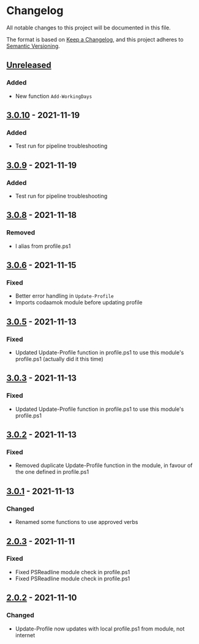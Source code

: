 # Changelog
All notable changes to this project will be documented in this file.

The format is based on [Keep a Changelog](https://keepachangelog.com/en/1.0.0/),
and this project adheres to [Semantic Versioning](https://semver.org/spec/v2.0.0.html).

## [Unreleased]
### Added
- New function `Add-WorkingDays`

## [3.0.10] - 2021-11-19
### Added
- Test run for pipeline troubleshooting

## [3.0.9] - 2021-11-19
### Added
- Test run for pipeline troubleshooting

## [3.0.8] - 2021-11-18
### Removed
- l alias from profile.ps1

## [3.0.6] - 2021-11-15
### Fixed
- Better error handling in `Update-Profile`
- Imports codaamok module before updating profile

## [3.0.5] - 2021-11-13
### Fixed
- Updated Update-Profile function in profile.ps1 to use this module's profile.ps1 (actually did it this time)

## [3.0.3] - 2021-11-13
### Fixed
- Updated Update-Profile function in profile.ps1 to use this module's profile.ps1

## [3.0.2] - 2021-11-13
### Fixed
- Removed duplicate Update-Profile function in the module, in favour of the one defined in profile.ps1

## [3.0.1] - 2021-11-13
### Changed
- Renamed some functions to use approved verbs

## [2.0.3] - 2021-11-11
### Fixed
- Fixed PSReadline module check in profile.ps1
- Fixed PSReadline module check in profile.ps1

## [2.0.2] - 2021-11-10
### Changed
- Update-Profile now updates with local profile.ps1 from module, not internet

[Unreleased]: https://github.com/codaamok/codaamok/compare/3.0.10..HEAD
[3.0.10]: https://github.com/codaamok/codaamok/compare/3.0.9..3.0.10
[3.0.9]: https://github.com/codaamok/codaamok/compare/3.0.8..3.0.9
[3.0.8]: https://github.com/codaamok/codaamok/compare/3.0.6..3.0.8
[3.0.6]: https://github.com/codaamok/codaamok/compare/3.0.5..3.0.6
[3.0.5]: https://github.com/codaamok/codaamok/compare/3.0.3..3.0.5
[3.0.3]: https://github.com/codaamok/codaamok/compare/3.0.2..3.0.3
[3.0.2]: https://github.com/codaamok/codaamok/compare/3.0.1..3.0.2
[3.0.1]: https://github.com/codaamok/codaamok/compare/2.0.3..3.0.1
[2.0.3]: https://github.com/codaamok/codaamok/compare/2.0.2..2.0.3
[2.0.2]: https://github.com/codaamok/codaamok/tree/2.0.2
